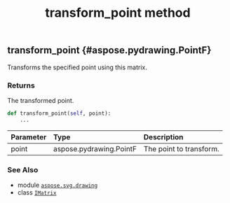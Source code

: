 ﻿---
title: transform_point method
second_title: Aspose.SVG for Python via .NET API References
description: 
type: docs
weight: 110
url: /python-net/aspose.svg.drawing/imatrix/transform_point/
is_root: false
---

## transform_point {#aspose.pydrawing.PointF}

Transforms the specified point using this matrix.


### Returns 


The transformed point.


```python
def transform_point(self, point):
    ...
```


| Parameter | Type | Description |
| :- | :- | :- |
| point | aspose.pydrawing.PointF | The point to transform. |



### See Also
* module [`aspose.svg.drawing`](../../)
* class [`IMatrix`](/svg/python-net/aspose.svg.drawing/imatrix)
